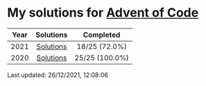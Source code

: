 # My solutions for [Advent of Code](https://adventofcode.com)

| Year | Solutions | Completed |
|:---:|:---:|:---:|
| 2021 | [Solutions](./2021) | 18/25 (72.0%) |
| 2020 | [Solutions](./2020) | 25/25 (100.0%) |

Last updated: 26/12/2021, 12:08:06